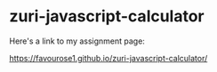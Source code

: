 # zuri-javascript-calculator

Here's a link to my assignment page: 

https://favourose1.github.io/zuri-javascript-calculator/
